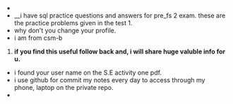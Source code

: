

- 
- __i have sql practice questions and answers for pre_fs 2 exam. these are the practice problems given in the test 1.
- why don't you change your profile.
- i am from csm-b
1. __if you find this useful follow back and, i will share huge valuble info for u.__
- i found your user name on the S.E activity one pdf.
- i use github for commit my notes every day to access through my phone, laptop on the private repo.
- 
